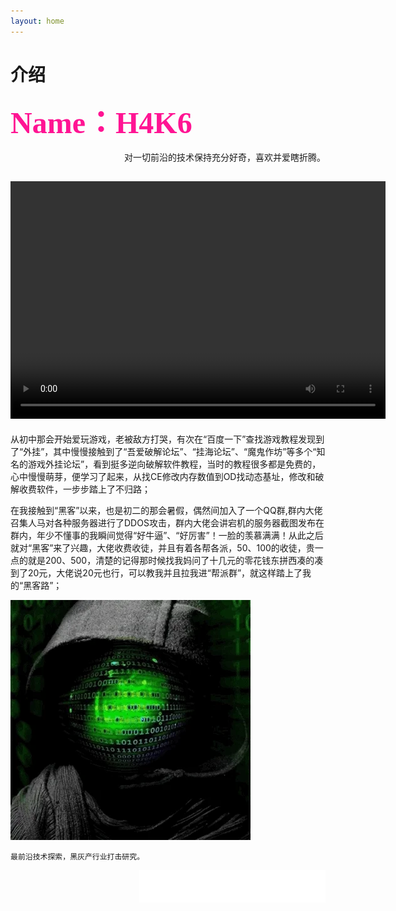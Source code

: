 ```yaml
---
layout: home
---
```


 # **介绍**

**<font color=DeepPink size=33 face="黑体">Name：H4K6</font>**



<div align=right>对一切前沿的技术保持充分好奇，喜欢并爱瞎折腾。</div>


<video src="/public/video/H4K6ATT.mp4" width="600px" height="380px" controls="controls"></video>
---
从初中那会开始爱玩游戏，老被敌方打哭，有次在“百度一下”查找游戏教程发现到了“外挂”，其中慢慢接触到了“吾爱破解论坛”、“挂海论坛”、“魔鬼作坊”等多个“知名的游戏外挂论坛”，看到挺多逆向破解软件教程，当时的教程很多都是免费的，心中慢慢萌芽，便学习了起来，从找CE修改内存数值到OD找动态基址，修改和破解收费软件，一步步踏上了不归路；

在我接触到“黑客”以来，也是初二的那会暑假，偶然间加入了一个QQ群,群内大佬召集人马对各种服务器进行了DDOS攻击，群内大佬会讲宕机的服务器截图发布在群内，年少不懂事的我瞬间觉得“好牛逼”、“好厉害”！一脸的羡慕满满！从此之后就对“黑客”来了兴趣，大佬收费收徒，并且有着各帮各派，50、100的收徒，贵一点的就是200、500，清楚的记得那时候找我妈问了十几元的零花钱东拼西凑的凑到了20元，大佬说20元也行，可以教我并且拉我进“帮派群”，就这样踏上了我的“黑客路”；

![smiley](/public/picture/giphy.webp)


```
最前沿技术探索，黑灰产行业打击研究。
```
<div align=right><iframe frameborder="no" border="0" marginwidth="0" marginheight="0" width=298 height=52 src="//music.163.com/outchain/player?type=2&id=1812226216&auto=1&height=32"></iframe></div>

